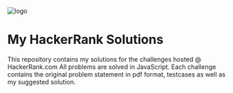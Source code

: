 ![logo](https://i.imgur.com/YQnaKXf.png "HackerRank")

# My HackerRank Solutions

This repository contains my solutions for the challenges hosted @ HackerRank.com
All problems are solved in JavaScript.
Each challenge contains the original problem statement in pdf format, testcases as well as my suggested solution.
